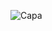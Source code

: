 ![Capa](https://github.com/RenanEfrem/RenanEfrem/assets/70667947/a03ca954-c1d7-4575-a85c-e2482a75b315)
